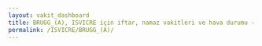 ```yaml
---
layout: vakit_dashboard
title: BRUGG_(A), ISVICRE için iftar, namaz vakitleri ve hava durumu - ilçe/eyalet seç
permalink: /ISVICRE/BRUGG_(A)/
---
```


<script type="text/javascript">
  var GLOBAL_COUNTRY = 'ISVICRE';
  var GLOBAL_CITY = 'BRUGG_(A)';
  var GLOBAL_STATE = '';
  var lat = 72;
  var lon = 21;
</script>
